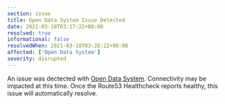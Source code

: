 ```yaml
---
section: issue
title: Open Data System Issue Detected
date: 2021-03-18T03:17:22+00:00
resolved: true
informational: false
resolvedWhen: 2021-03-18T03:28:22+00:00
affected: ['Open Data System']
severity: disrupted
---
```

An issue was dectected with [Open Data System](https://data.sba.gov).  Connectivity may be impacted at this time.  Once the Route53 Healthcheck reports healthy, this issue will automatically resolve.
